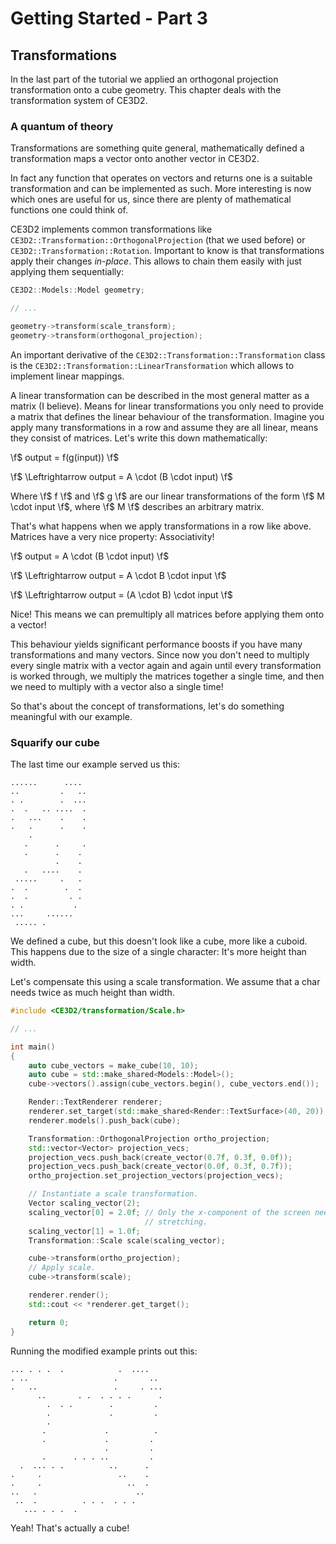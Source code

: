 # Getting Started - Part 3

## Transformations

In the last part of the tutorial we applied an orthogonal projection
transformation onto a cube geometry. This chapter deals with the transformation
system of CE3D2.

### A quantum of theory

Transformations are something quite general, mathematically defined a
transformation maps a vector onto another vector in CE3D2.

In fact any function that operates on vectors and returns one is a suitable
transformation and can be implemented as such. More interesting is now which
ones are useful for us, since there are plenty of mathematical functions one
could think of.

CE3D2 implements common transformations like
`CE3D2::Transformation::OrthogonalProjection` (that we used before) or
`CE3D2::Transformation::Rotation`. Important to know is that transformations
apply their changes *in-place*. This allows to chain them easily with just
applying them sequentially:

```cpp
CE3D2::Models::Model geometry;

// ...

geometry->transform(scale_transform);
geometry->transform(orthogonal_projection);
```

An important derivative of the `CE3D2::Transformation::Transformation` class
is the `CE3D2::Transformation::LinearTransformation` which allows to implement
linear mappings.

A linear transformation can be described in the most general matter as a matrix
(I believe). Means for linear transformations you only need to provide a matrix
that defines the linear behaviour of the transformation. Imagine you apply many
transformations in a row and assume they are all linear, means they consist of
matrices. Let's write this down mathematically:

\f$ output = f(g(input)) \f$

\f$ \Leftrightarrow output = A \cdot (B \cdot input) \f$

Where \f$ f \f$ and \f$ g \f$ are our linear transformations of the form
\f$ M \cdot input \f$, where \f$ M \f$ describes an arbitrary matrix.

That's what happens when we apply transformations in a row like above. Matrices
have a very nice property: Associativity!

\f$ output = A \cdot (B \cdot input) \f$

\f$ \Leftrightarrow output = A \cdot B \cdot input \f$

\f$ \Leftrightarrow output = (A \cdot B) \cdot input \f$

Nice! This means we can premultiply all matrices before applying them onto a
vector!

This behaviour yields significant performance boosts if you have many
transformations and many vectors. Since now you don't need to multiply every
single matrix with a vector again and again until every transformation is
worked through, we multiply the matrices together a single time, and then we
need to multiply with a vector also a single time!

So that's about the concept of transformations, let's do something meaningful
with our example.

### Squarify our cube

The last time our example served us this:

```
......      ....
..         .   ..
. .        .  ...
.  .   .. ....  .
.   ...    .    .
.   .      .    .
    .
   .      .     .
   .      .    .
          .    .
   .   ....    .
 .....     .   .
.  .        .  .
.  .         . .
. .           .
...     ......
 ..... .
```

We defined a cube, but this doesn't look like a cube, more like a cuboid. This
happens due to the size of a single character: It's more height than width.

Let's compensate this using a scale transformation. We assume that a char needs
twice as much height than width.

```cpp
#include <CE3D2/transformation/Scale.h>

// ...

int main()
{
    auto cube_vectors = make_cube(10, 10);
    auto cube = std::make_shared<Models::Model>();
    cube->vectors().assign(cube_vectors.begin(), cube_vectors.end());

    Render::TextRenderer renderer;
    renderer.set_target(std::make_shared<Render::TextSurface>(40, 20));
    renderer.models().push_back(cube);

    Transformation::OrthogonalProjection ortho_projection;
    std::vector<Vector> projection_vecs;
    projection_vecs.push_back(create_vector(0.7f, 0.3f, 0.0f));
    projection_vecs.push_back(create_vector(0.0f, 0.3f, 0.7f));
    ortho_projection.set_projection_vectors(projection_vecs);

    // Instantiate a scale transformation.
    Vector scaling_vector(2);
    scaling_vector[0] = 2.0f; // Only the x-component of the screen needs a bit
                              // stretching.
    scaling_vector[1] = 1.0f;
    Transformation::Scale scale(scaling_vector);

    cube->transform(ortho_projection);
    // Apply scale.
    cube->transform(scale);

    renderer.render();
    std::cout << *renderer.get_target();

    return 0;
}
```

Running the modified example prints out this:

```
... . . .  .            .  ....
. ..                   .       ..
.   ..                 .     . ...
      ..       . .  . . . .      .
        .  . .        .         .
        .             .         .
        .
       .             .          .
       .             .         .
                     .         .
       .      . . . ..         .
  .  ... . .          ..      .
.     .                 ..    .
.     .                   ..  .
..   .                      ..
 ..  .          . . .  . . .
   ... . . .  .
```

Yeah! That's actually a cube!
